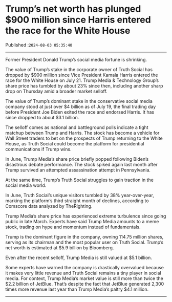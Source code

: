 # Trump’s net worth has plunged $900 million since Harris entered the race for the White House

Published :`2024-08-03 05:35:40`

---

Former President Donald Trump’s social media fortune is shrinking.

The value of Trump’s stake in the corporate owner of Truth Social has dropped by $900 million since Vice President Kamala Harris entered the race for the White House on July 21. Trump Media & Technology Group’s share price has tumbled by about 23% since then, including another sharp drop on Thursday amid a broader market selloff.

The value of Trump’s dominant stake in the conservative social media company stood at just over $4 billion as of July 19, the final trading day before President Joe Biden exited the race and endorsed Harris. It has since dropped to about $3.1 billion.

The selloff comes as national and battleground polls indicate a tight matchup between Trump and Harris. The stock has become a vehicle for Wall Street traders to bet on the prospects of Trump returning to the White House, as Truth Social could become the platform for presidential communications if Trump wins.

In June, Trump Media’s share price briefly popped following Biden’s disastrous debate performance. The stock spiked again last month after Trump survived an attempted assassination attempt in Pennsylvania.

At the same time, Trump’s Truth Social struggles to gain traction in the social media world.

In June, Truth Social’s unique visitors tumbled by 38% year-over-year, marking the platform’s third straight month of declines, according to Comscore data analyzed by TheRighting.

Trump Media’s share price has experienced extreme turbulence since going public in late March. Experts have said Trump Media amounts to a meme stock, trading on hype and momentum instead of fundamentals.

Trump is the dominant figure in the company, owning 114.75 million shares, serving as its chairman and the most popular user on Truth Social. Trump’s net worth is estimated at $5.9 billion by Bloomberg.

Even after the recent selloff, Trump Media is still valued at $5.1 billion.

Some experts have warned the company is drastically overvalued because it makes very little revenue and Truth Social remains a tiny player in social media. For context, Trump Media’s market value is still more than twice the $2.2 billion of JetBlue. That’s despite the fact that JetBlue generated 2,300 times more revenue last year than Trump Media’s paltry $4.1 million.

---

